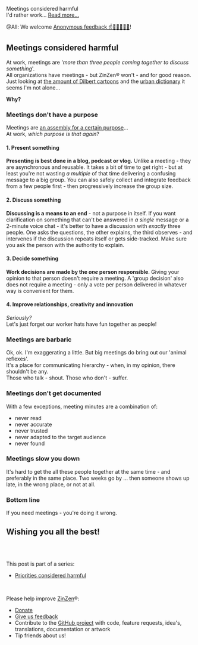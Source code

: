 Meetings considered harmful  
I'd rather work...
[Read more...](https://blog.zinzen.me/2023/05/05/Meetings-considered-harmful.html)   

@All: We welcome [Anonymous feedback ☝️🫢🤮😲😢🤬](https://zinzen.me/Feedback)!  


## Meetings considered harmful

At work, meetings are '_more than three people coming together to discuss something_'.  
All organizations have meetings - but ZinZen® won't - and for good reason.  
Just looking at [the amount of Dilbert cartoons](https://www.gocomics.com/search/full_results?terms=meeting&category=comic&short_name=dilbert) and the [urban dictionary](https://www.urbandictionary.com/define.php?term=meeting) it seems I'm not alone...   
  
**Why?**

### Meetings don't have a purpose  
Meetings are [an assembly for a certain purpose](https://www.merriam-webster.com/dictionary/meeting)...  
At work, _which purpose is that again_?  

#### 1. Present something  
**Presenting is best done in a blog, podcast or vlog.** Unlike a meeting - they are asynchronous and reusable. It takes a bit of time to get right - but at least you're not wasting _a multiple_ of that time delivering a confusing message to a big group. You can also safely collect and integrate feedback from a few people first - then progressively increase the group size.  
#### 2. Discuss something  
**Discussing is a means to an end** - not a purpose in itself. If you want clarification on something that can't be answered in _a single_ message or a 2-minute voice chat - it's better to have a discussion with _exactly_ three people. One asks the questions, the other explains, the third observes - and intervenes if the discussion repeats itself or gets side-tracked. Make sure you ask the person with the authority to explain.  
#### 3. Decide something  
**Work decisions are made by the _one_ person responsible**. Giving your opinion to that person doesn't require a meeting. A 'group decision' also does not require a meeting - only a vote per person delivered in whatever way is convenient for them.  
#### 4. Improve relationships, creativity and innovation
_Seriously?_  
Let's just forget our worker hats have fun together as people!

### Meetings are barbaric  
Ok, ok. I'm exaggerating a little. But big meetings do bring out our 'animal reflexes'.  
It's a place for communicating hierarchy - when, in my opinion, there shouldn't be any.  
Those who talk - shout. Those who don't - suffer. 

### Meetings don't get documented  
With a few exceptions, meeting minutes are a combination of:
- never read
- never accurate
- never trusted
- never adapted to the target audience
- never found  

### Meetings slow you down  
It's hard to get the all these people together at the same time - and preferably in the same place. Two weeks go by ... then someone shows up late, in the wrong place, or not at all.  

### Bottom line
If you need meetings - you're doing it wrong. 

## Wishing you all the best!
<br />
<br />

This post is part of a series:  
- [Priorities considered harmful](https://blog.zinzen.me/2023/01/20/Priorities-considered-harmful.html)   
<br />

Please help improve [ZinZen](https://zinzen.me)®:  
- [Donate](https://donate.stripe.com/6oE4jK1iPcPT1m89AA)
- [Give us feedback](https://zinzen.me/Feedback)
- Contribute to the [GitHub project](https://github.com/tijlleenders/ZinZen) with code, feature requests, idea's, translations, documentation or artwork  
- Tip friends about us!

